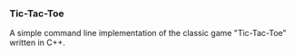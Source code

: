 ### Tic-Tac-Toe

A simple command line implementation of the classic game "Tic-Tac-Toe" written in C++.
